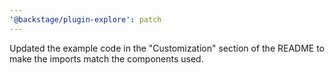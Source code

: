 ```yaml
---
'@backstage/plugin-explore': patch
---
```


Updated the example code in the "Customization" section of the README to make the imports match the components used.

